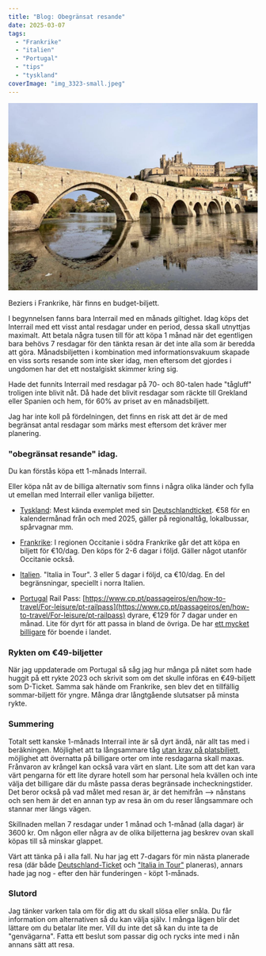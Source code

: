 ```yaml
---
title: "Blog: Obegränsat resande"
date: 2025-03-07
tags: 
  - "Frankrike"
  - "italien"
  - "Portugal"
  - "tips"
  - "tyskland"
coverImage: "img_3323-small.jpeg"
---
```


 

![](images/obegransat-resande_1.jpeg?w=1024)

<figcaption>

Beziers i Frankrike, här finns en budget-biljett.

</figcaption>

 

I begynnelsen fanns bara Interrail med en månads giltighet. Idag köps det Interrail med ett visst antal resdagar under en period, dessa skall utnyttjas maximalt. Att betala några tusen till för att köpa 1 månad när det egentligen bara behövs 7 resdagar för den tänkta resan är det inte alla som är beredda att göra. Månadsbiljetten i kombination med informationsvakuum skapade en viss sorts resande som inte sker idag, men eftersom det gjordes i ungdomen har det ett nostalgiskt skimmer kring sig.

Hade det funnits Interrail med resdagar på 70- och 80-talen hade "tågluff" troligen inte blivit nåt. Då hade det blivit resdagar som räckte till Grekland eller Spanien och hem, för 60% av priset av en månadsbiljett.

Jag har inte koll på fördelningen, det finns en risk att det är de med begränsat antal resdagar som märks mest eftersom det kräver mer planering.

### "obegränsat resande" idag.

Du kan förstås köpa ett 1-månads Interrail.

Eller köpa nåt av de billiga alternativ som finns i några olika länder och fylla ut emellan med Interrail eller vanliga biljetter.

- [Tyskland](https://www.trainfo.eu/tyskland/): Mest kända exemplet med sin [Deutschlandticket](https://www.trainfo.eu/deutschland-ticket/). €58 för en kalendermånad från och med 2025, gäller på regionaltåg, lokalbussar, spårvagnar mm.

- [Frankrike](https://www.trainfo.eu/frankrike/): I regionen Occitanie i södra Frankrike går det att köpa en biljett för €10/dag. Den köps för 2-6 dagar i följd. Gäller något utanför Occitanie också.

- [Italien](https://www.trainfo.eu/italien/). "Italia in Tour". 3 eller 5 dagar i följd, ca €10/dag. En del begränsningar, speciellt i norra Italien.

- [Portugal](https://www.trainfo.eu/portugal/) Rail Pass: [https://www.cp.pt/passageiros/en/how-to-travel/For-leisure/pt-railpass](https://www.cp.pt/passageiros/en/how-to-travel/For-leisure/pt-railpass) dyrare, €129 för 7 dagar under en månad. Lite för dyrt för att passa in bland de övriga. De har [ett mycket billigare](https://www.cp.pt/passageiros/en/discounts-benefits/Discounts/green-rail-pass) för boende i landet.

### Rykten om €49-biljetter

När jag uppdaterade om Portugal så såg jag hur många på nätet som hade huggit på ett rykte 2023 och skrivit som om det skulle införas en €49-biljett som D-Ticket. Samma sak hände om Frankrike, sen blev det en tillfällig sommar-biljett för yngre. Många drar långtgående slutsatser på minsta rykte.

### Summering

Totalt sett kanske 1-månads Interrail inte är så dyrt ändå, när allt tas med i beräkningen. Möjlighet att ta långsammare tåg [utan krav på platsbiljett](https://www.trainfo.eu/platsbiljettskrav-eller-inte/), möjlighet att övernatta på billigare orter om inte resdagarna skall maxas. Frånvaron av krångel kan också vara värt en slant. Lite som att det kan vara värt pengarna för ett lite dyrare hotell som har personal hela kvällen och inte välja det billigare där du måste passa deras begränsade incheckningstider. Det beror också på vad målet med resan är, är det hemifrån --> nånstans och sen hem är det en annan typ av resa än om du reser långsammare och stannar mer längs vägen.

Skillnaden mellan 7 resdagar under 1 månad och 1-månad (alla dagar) är 3600 kr. Om någon eller några av de olika biljetterna jag beskrev ovan skall köpas till så minskar glappet.

Värt att tänka på i alla fall. Nu har jag ett 7-dagars för min nästa planerade resa (där både [Deutschland-Ticket](https://www.trainfo.eu/deutschland-ticket/) och ["Italia in Tour"](https://www.trainfo.eu/italia-in-tour-3-5-dagarsbiljett-for-regionaltag/) planeras), annars hade jag nog - efter den här funderingen - köpt 1-månads.

### Slutord

Jag tänker varken tala om för dig att du skall slösa eller snåla. Du får information om alternativen så du kan välja själv. I många lägen blir det lättare om du betalar lite mer. Vill du inte det så kan du inte ta de "genvägarna". Fatta ett beslut som passar dig och rycks inte med i nån annans sätt att resa.
